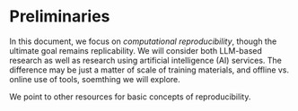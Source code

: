 # Preliminaries

In this document, we focus on *computational reproducibility*, though the ultimate goal remains replicability. We will consider both LLM-based research as well as research using artificial intelligence (AI) services. The difference may be just a matter of scale of training materials, and offline vs. online use of tools, soemthing we will explore. 

We point to other resources for basic concepts of reproducibility.